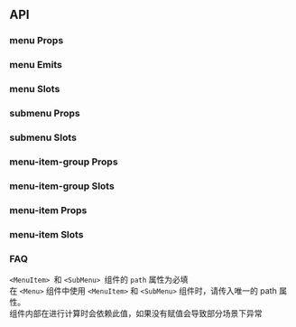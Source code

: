 ## API

### menu Props

<field-table :data="menuProps"/>

### menu Emits

<field-table :data="menuEmits"/>

### menu Slots

<field-table :data="menuSlots"/>

### submenu Props

<field-table :data="subMenuProps"/>

### submenu Slots

<field-table :data="subMenuSlots"/>

### menu-item-group Props

<field-table :data="menuItemGroupProps"/>

### menu-item-group Slots

<field-table :data="menuItemGroupSlots"/>

### menu-item Props

<field-table :data="menuItemProps"/>

### menu-item Slots

<field-table :data="menuItemSlots"/>

### FAQ

`<MenuItem> `和 `<SubMenu> `组件的 `path` 属性为必填
<br />
在 `<Menu>` 组件中使用 `<MenuItem>` 和 `<SubMenu>` 组件时，请传入唯一的 path 属性。
<br />
组件内部在进行计算时会依赖此值，如果没有赋值会导致部分场景下异常

<script setup>
import { ref } from 'vue';

const menuProps = ref([
  {
    name: 'theme',
    desc: '菜单的主题',
    type: '\'light\' | \'dark\'',
    value: '\'light\'',
  },
  {
    name: 'mode',
    desc: '菜单的模式',
    type: '\'vertical\' | \'horizontal\' | \'pop\' | \'popButton\'',
    value: '\'vertical\'',
  },
  {
    name: 'level-indent',
    desc: '层级之间的缩进量',
    type: 'number',
    value: '-',
  },
  {
    name: 'auto-open',
    desc: '默认展开所有多级菜单',
    type: 'boolean',
    value: 'false',
  },
  {
    name: 'collapsed (v-model)',
    desc: '是否折叠菜单',
    type: 'boolean',
    value: '-',
  },
  {
    name: 'default-collapsed',
    desc: '默认是否折叠菜单',
    type: 'boolean',
    value: 'false',
  },
  {
    name: 'collapsed-width',
    desc: '折叠菜单宽度',
    type: 'number',
    value: '-',
  },
  {
    name: 'accordion',
    desc: '开启手风琴效果',
    type: 'boolean',
    value: 'false',
  },
  {
    name: 'auto-scroll-into-view',
    desc: '是否自动滚动选中项目到可见区域',
    type: 'boolean',
    value: 'false',
  },
  {
    name: 'show-collapse-button',
    desc: '是否内置折叠按钮',
    type: 'boolean',
    value: 'false',
  },
  {
    name: 'selected-keys (v-model)',
    desc: '选中的菜单项 key',
    type: 'string',
    value: '-',
  },
  {
    name: 'default-selected-keys',
    desc: '默认选中的菜单项 key ',
    type: 'string',
    value: '[]',
  },
  {
    name: 'open-keys (v-model)',
    desc: '展开的子菜单 key 数组',
    type: 'string[]',
    value: '-',
  },
  {
    name: 'default-open-keys',
    desc: '默认展开的子菜单 key 数组',
    type: 'string[]',
    value: '[]',
  },
  {
    name: 'scroll-config',
    desc: '滚动到可见区域的配置项，接收所有scroll-into-view-if-needed的参数',
    type: '{ [key: string]: any }',
    value: '-',
  },
  {
    name: 'trigger-props',
    desc: '弹出模式下可接受所有 Trigger 的 Props',
    type: 'TriggerProps',
    value: '-',
  },
  {
    name: 'tooltip-props',
    desc: '弹出模式下可接受所有 ToolTip 的 Props',
    type: 'object',
    value: '-',
  },
  {
    name: 'auto-open-selected',
    desc: '默认展开选中的菜单',
    type: 'boolean',
    value: 'false (2.8.0)',
  },
  {
    name: 'breakpoint',
    desc: '响应式的断点, 详见响应式栅格',
    type: '\'xxl\' | \'xl\' | \'lg\' | \'md\' | \'sm\' | \'xs\'',
    value: '- (2.18.0)',
  },
  {
    name: 'popup-max-height',
    desc: '弹出框的最大高度',
    type: 'boolean | number',
    value: 'true (2.23.0)',
  },
]);

const menuEmits = ref([
  {
    name: 'collapse',
    desc: '折叠状态改变时触发',
    type: 'collapsed: boolean, type: \'clickTrigger\'|\'responsive\'',
    value: '-',
  },
  {
    name: 'menu-item-click',
    desc: '点击菜单项时触发',
    type: 'key: string',
    value: '-',
  },
  {
    name: 'sub-menu-click',
    desc: '点击子菜单时触发',
    type: 'key: string, openKeys: string[]',
    value: '-',
  },
]);

const menuSlots = ref([
  {
    name: 'collapse-icon',
    desc: '折叠图标',
    type: 'collapsed: boolean',
    value: '-',
  },
  {
    name: 'expand-icon-right',
    desc: '向右展开的图标',
    type: '-',
    value: '-',
  },
  {
    name: 'expand-icon-down',
    desc: '向下展开的图标',
    type: '-',
    value: '-',
  },
]);

const subMenuProps = ref([
  {
    name: 'path（必填）',
    desc: '子菜单的唯一标识',
    type: 'string',
    value: '-',
  },
  {
    name: 'title',
    desc: '子菜单的标题',
    type: 'string',
    value: '-',
  },
  {
    name: 'selectable',
    desc: '弹出模式下，是否将多级菜单头也作为一个菜单项，支持点击选中等状态',
    type: 'boolean',
    value: 'false',
  },
  {
    name: 'popup',
    desc: '是否强制使用弹出模式，level 表示当前子菜单的层级',
    type: 'boolean | ((level: number) => boolean)',
    value: 'false',
  },
  {
    name: 'popup-max-height',
    desc: '弹出框的最大高度',
    type: 'boolean | number',
    value: 'true (2.23.0)',
  },
]);

const subMenuSlots = ref([
  {
    name: 'title',
    desc: '标题',
    type: '-',
    value: '-',
  },
  {
    name: 'expand-icon-right',
    desc: '向右展开的图标',
    type: '-',
    value: '-',
  },
  {
    name: 'expand-icon-down',
    desc: '向下展开的图标',
    type: '-',
    value: '-',
  },
  {
    name: 'icon',
    desc: '菜单的图标',
    type: '- (2.11.0)',
    value: '-',
  },
]);

const menuItemGroupProps = ref([
  {
    name: 'title',
    desc: '菜单组的标题',
    type: 'string',
    value: '-',
  },
]);

const menuItemGroupSlots = ref([
  {
    name: 'title',
    desc: '标题',
    type: '-',
    value: '-',
  },
]);

const menuItemProps = ref([
  {
    name: 'path（必填）',
    desc: '菜单项的唯一标识',
    type: 'string',
    value: '-',
  },
  {
    name: 'disabled',
    desc: '是否禁用',
    type: 'boolean',
    value: 'false',
  },
]);

const menuItemSlots = ref([
  {
    name: 'icon',
    desc: '菜单的图标',
    type: '- (2.11.0)',
    value: '-',
  },
]);
</script>
